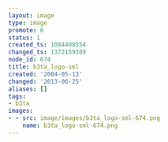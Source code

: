 ```yaml
---
layout: image
type: image
promote: 0
status: 1
created_ts: 1084408554
changed_ts: 1372159389
node_id: 674
title: b3ta_logo-sml
created: '2004-05-13'
changed: '2013-06-25'
aliases: []
tags:
- b3ta
images:
- - src: image/images/b3ta_logo-sml-674.png
    name: b3ta_logo-sml-674.png
---
```


